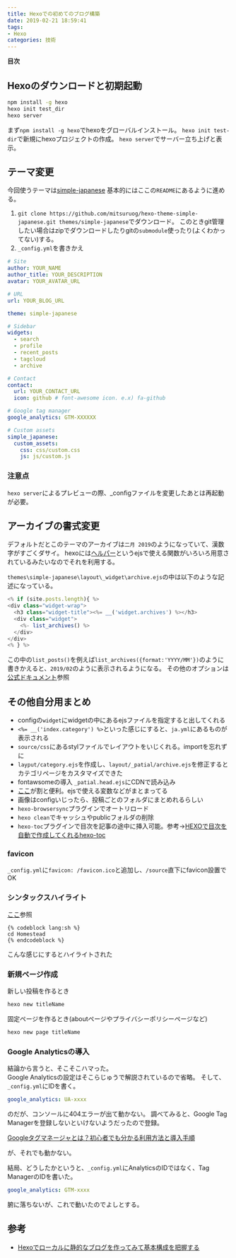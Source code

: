 ```yaml
---
title: Hexoでの初めてのブログ構築
date: 2019-02-21 18:59:41
tags:
- Hexo
categories: 技術
---
```

**目次**
<!-- toc -->

## Hexoのダウンロードと初期起動
```bash
npm install -g hexo
hexo init test_dir
hexo server
```
まず`npm install -g hexo`でhexoをグローバルインストール。
`hexo init test-dir`で新規にhexoプロジェクトの作成。
`hexo server`でサーバー立ち上げと表示。

## テーマ変更
今回使うテーマは[simple-japanese](https://github.com/mitsuruog/hexo-theme-simple-japanese)
基本的にはここの`README`にあるように進める。

1. `git clone https://github.com/mitsuruog/hexo-theme-simple-japanese.git themes/simple-japanese`でダウンロード。
このときgit管理したい場合はzipでダウンロードしたりgitの`submodule`使ったり(よくわかってない)する。
1. `_config.yml`を書きかえ

```yml _config.yml
# Site
author: YOUR_NAME
author_title: YOUR_DESCRIPTION
avatar: YOUR_AVATAR_URL

# URL
url: YOUR_BLOG_URL

theme: simple-japanese

# Sidebar
widgets:
  - search
  - profile
  - recent_posts
  - tagcloud
  - archive

# Contact
contact:
  url: YOUR_CONTACT_URL
  icon: github # font-awesome icon. e.x) fa-github

# Google tag manager
google_analytics: GTM-XXXXXX

# Custom assets
simple_japanese:
  custom_assets:
    css: css/custom.css
    js: js/custom.js
```

### 注意点
`hexo server`によるプレビューの際、_configファイルを変更したあとは再起動が必要。

## アーカイブの書式変更
デフォルトだとこのテーマのアーカイブは`二月 2019`のようになっていて、漢数字がすごくダサイ。
hexoには[ヘルパー](https://hexo.io/docs/helpers)というejsで使える関数がいろいろ用意されているみたいなのでそれを利用する。

`themes\simple-japanese\layout\_widget\archive.ejs`の中は以下のような記述になっている。
```js archive.ejs
<% if (site.posts.length){ %>
<div class="widget-wrap">
  <h3 class="widget-title"><%= __('widget.archives') %></h3>
  <div class="widget">
    <%- list_archives() %>
  </div>
</div>
<% } %>
```

この中の`list_posts()`を例えば`list_archives({format:'YYYY/MM'})`のように書きかえると、`2019/02`のように表示されるようになる。
その他のオプションは[公式ドキュメント](https://hexo.io/docs/helpers.html#list-archives)参照


## その他自分用まとめ
* configの`widget`にwidgetの中にあるejsファイルを指定すると出してくれる
* `<%= __('index.category') %>`といった感じにすると、`ja.yml`にあるものが表示される
* `source/css`にあるstylファイルでレイアウトをいじくれる。importを忘れずに
* `layput/category.ejs`を作成し、`layout/_patial/archive.ejs`を修正するとカテゴリページをカスタマイズできた
* fontawsomeの導入 `_patial.head.ejs`にCDNで読み込み
* [ここ](https://hexo.io/docs/variables)が割と便利。ejsで使える変数などがまとまってる
* 画像はconfigいじったら、投稿ごとのフォルダにまとめれるらしい
* `hexo-browsersync`プラグインでオートリロード
* `hexo clean`でキャッシュやpublicフォルダの削除
* `hexo-toc`プラグインで目次を記事の途中に挿入可能。参考→[HEXOで目次を自動で作成してくれるhexo-toc](https://keijirotanabe.github.io/blog/2017/02/14/hexo-toc-install-170215/)

### favicon
`_config.yml`に`favicon: /favicon.ico`と追加し、`/source`直下にfavicon設置でOK

### シンタックスハイライト
[ここ](https://hexo.io/docs/tag-plugins)参照

```
{% codeblock lang:sh %}
cd Homestead
{% endcodeblock %}
```

こんな感じにするとハイライトされた

### 新規ページ作成
新しい投稿を作るとき

```bash
hexo new titleName
```

固定ページを作るとき(aboutページやプライバシーポリシーページなど)

```bash
hexo new page titleName
```

### Google Analyticsの導入
結論から言うと、そこそこハマった。  
Google Analyticsの設定はそこらじゅうで解説されているので省略。
そして、`_config.yml`にIDを書く。

```yml _config.yml
google_analytics: UA-xxxx
```
のだが、コンソールに404エラーが出て動かない。
調べてみると、Google Tag Managerを登録しないといけないようだったので登録。

[Googleタグマネージャとは？初心者でも分かる利用方法と導入手順](https://ferret-plus.com/1745)

が、それでも動かない。

結局、どうしたかというと、`_config.yml`にAnalyticsのIDではなく、Tag ManagerのIDを書いた。

```yml _config.yml
google_analytics: GTM-xxxx
```
腑に落ちないが、これで動いたのでよしとする。


## 参考
* [Hexoでローカルに静的なブログを作ってみて基本構成を把握する](https://tech.qookie.jp/posts/info-hexo-local/)
